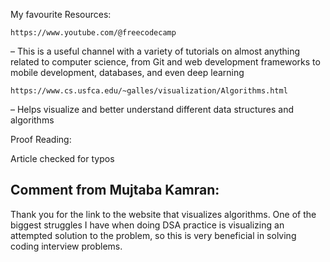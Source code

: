 My favourite Resources:

    https://www.youtube.com/@freecodecamp

– This is a useful channel with a variety of tutorials on almost anything related to computer science, from Git and web development frameworks to mobile development, databases, and even deep learning

    https://www.cs.usfca.edu/~galles/visualization/Algorithms.html

– Helps visualize and better understand different data structures and algorithms

Proof Reading:

Article checked for typos

## Comment from Mujtaba Kamran:
Thank you for the link to the website that visualizes algorithms. One of the biggest struggles I have when doing DSA practice is visualizing an attempted solution to the problem, so this is very beneficial in solving coding interview problems.
